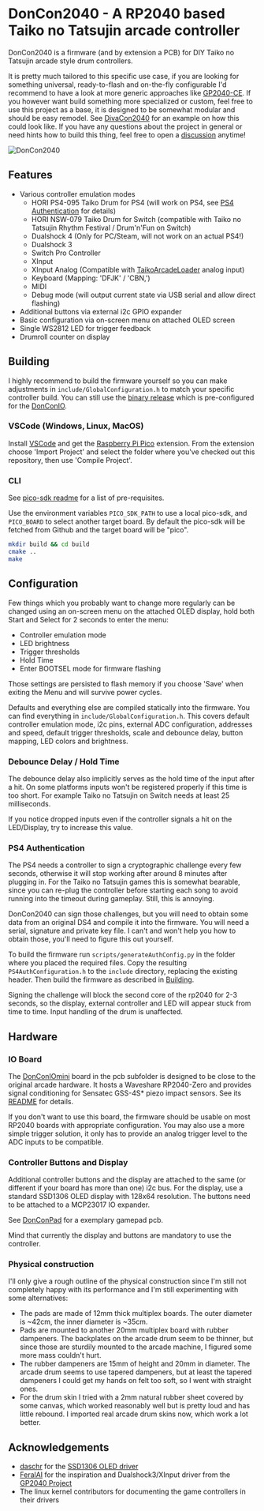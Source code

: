 # DonCon2040 - A RP2040 based Taiko no Tatsujin arcade controller

DonCon2040 is a firmware (and by extension a PCB) for DIY Taiko no Tatsujin arcade style drum controllers.

It is pretty much tailored to this specific use case, if you are looking for something universal, ready-to-flash and on-the-fly configurable I'd recommend to have a look at more generic approaches like [GP2040-CE](https://github.com/OpenStickCommunity/GP2040-CE). If you however want build something more specialized or custom, feel free to use this project as a base, it is designed to be somewhat modular and should be easy remodel. See [DivaCon2040](https://github.com/ravinrabbid/DivaCon2040) for an example on how this could look like.
If you have any questions about the project in general or need hints how to build this thing, feel free to open a [discussion](https://github.com/ravinrabbid/DonCon2040/discussions) anytime!

![DonCon2040](assets/drum.jpg)

## Features

- Various controller emulation modes
  - HORI PS4-095 Taiko Drum for PS4 (will work on PS4, see [PS4 Authentication](#ps4-authentication) for details)
  - HORI NSW-079 Taiko Drum for Switch (compatible with Taiko no Tatsujin Rhythm Festival / Drum'n'Fun on Switch)
  - Dualshock 4 (Only for PC/Steam, will not work on an actual PS4!)
  - Dualshock 3
  - Switch Pro Controller
  - XInput
  - XInput Analog (Compatible with [TaikoArcadeLoader](https://github.com/esuo1198/TaikoArcadeLoader) analog input)
  - Keyboard (Mapping: 'DFJK' / 'CBN,')
  - MIDI
  - Debug mode (will output current state via USB serial and allow direct flashing)
- Additional buttons via external i2c GPIO expander
- Basic configuration via on-screen menu on attached OLED screen
- Single WS2812 LED for trigger feedback
- Drumroll counter on display

## Building

I highly recommend to build the firmware yourself so you can make adjustments in `include/GlobalConfiguration.h` to match your specific controller build.
You can still use the [binary release](https://github.com/ravinrabbid/DonCon2040/releases) which is pre-configured for the [DonConIO](/pcb/DonConIO).

### VSCode (Windows, Linux, MacOS)

Install [VSCode](https://code.visualstudio.com/) and get the [Raspberry Pi Pico](https://marketplace.visualstudio.com/items?itemName=raspberry-pi.raspberry-pi-pico) extension. From the extension choose 'Import Project' and select the folder where you've checked out this repository, then use 'Compile Project'.

### CLI

See [pico-sdk readme](https://github.com/raspberrypi/pico-sdk/blob/master/README.md#quick-start-your-own-project) for a list of pre-requisites.

Use the environment variables `PICO_SDK_PATH` to use a local pico-sdk, and `PICO_BOARD` to select another target board.
By default the pico-sdk will be fetched from Github and the target board will be "pico".

```sh
mkdir build && cd build
cmake ..
make
```

## Configuration

Few things which you probably want to change more regularly can be changed using an on-screen menu on the attached OLED display, hold both Start and Select for 2 seconds to enter the menu:

- Controller emulation mode
- LED brightness
- Trigger thresholds
- Hold Time
- Enter BOOTSEL mode for firmware flashing

Those settings are persisted to flash memory if you choose 'Save' when exiting the Menu and will survive power cycles.

Defaults and everything else are compiled statically into the firmware. You can find everything in `include/GlobalConfiguration.h`. This covers default controller emulation mode, i2c pins, external ADC configuration, addresses and speed, default trigger thresholds, scale and debounce delay, button mapping, LED colors and brightness.

### Debounce Delay / Hold Time

The debounce delay also implicitly serves as the hold time of the input after a hit. On some platforms inputs won't be registered properly if this time is too short. For example Taiko no Tatsujin on Switch needs at least 25 milliseconds.

If you notice dropped inputs even if the controller signals a hit on the LED/Display, try to increase this value.

### PS4 Authentication

The PS4 needs a controller to sign a cryptographic challenge every few seconds, otherwise it will stop working after around 8 minutes after plugging in. For the Taiko no Tatsujin games this is somewhat bearable, since you can re-plug the controller before starting each song to avoid running into the timeout during gameplay. Still, this is annoying.

DonCon2040 can sign those challenges, but you will need to obtain some data from an original DS4 and compile it into the firmware. You will need a serial, signature and private key file. I can't and won't help you how to obtain those, you'll need to figure this out yourself.

To build the firmware run `scripts/generateAuthConfig.py` in the folder where you placed the required files. Copy the resulting `PS4AuthConfiguration.h` to the `include` directory, replacing the existing header. Then build the firmware as described in [Building](#building).

Signing the challenge will block the second core of the rp2040 for 2-3 seconds, so the display, external controller and LED will appear stuck from time to time. Input handling of the drum is unaffected.

## Hardware

### IO Board

The [DonConIOmini](/pcb/DonConIOmini) board in the pcb subfolder is designed to be close to the original arcade hardware. It hosts a Waveshare RP2040-Zero and provides signal conditioning for Sensatec GSS-4S* piezo impact sensors. See its [README](/pcb/DonConIOmini/README.md) for details.

If you don't want to use this board, the firmware should be usable on most RP2040 boards with appropriate configuration. You may also use a more simple trigger solution, it only has to provide an analog trigger level to the ADC inputs to be compatible.

### Controller Buttons and Display

Additional controller buttons and the display are attached to the same (or different if your board has more than one) i2c bus. For the display, use a standard SSD1306 OLED display with 128x64 resolution. The buttons need to be attached to a MCP23017 IO expander.

See [DonConPad](/pcb/DonConPad/) for a exemplary gamepad pcb.

Mind that currently the display and buttons are mandatory to use the controller.

### Physical construction

I'll only give a rough outline of the physical construction since I'm still not completely happy with its performance and I'm still experimenting with some alternatives:

- The pads are made of 12mm thick multiplex boards. The outer diameter is ~42cm, the inner diameter is ~35cm.
- Pads are mounted to another 20mm multiplex board with rubber dampeners. The backplates on the arcade drum seem to be thinner, but since those are sturdily mounted to the arcade machine, I figured some more mass couldn't hurt.
- The rubber dampeners are 15mm of height and 20mm in diameter. The arcade drum seems to use tapered dampeners, but at least the tapered dampeners I could get my hands on felt too soft, so I went with straight ones.
- For the drum skin I tried with a 2mm natural rubber sheet covered by some canvas, which worked reasonably well but is pretty loud and has little rebound. I imported real arcade drum skins now, which work a lot better.

## Acknowledgements

- [daschr](https://github.com/daschr) for the [SSD1306 OLED driver](https://github.com/daschr/pico-ssd1306)
- [FeralAI](https://github.com/FeralAI) for the inspiration and Dualshock3/XInput driver from the [GP2040 Project](https://github.com/FeralAI/GP2040)
- The linux kernel contributors for documenting the game controllers in their drivers
